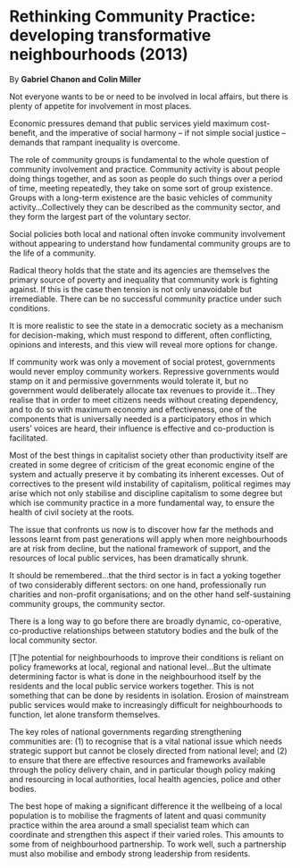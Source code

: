 Rethinking Community Practice: developing transformative neighbourhoods (2013)
==============================================================================

By **Gabriel Chanon and Colin Miller**

Not everyone wants to be or need to be involved in local affairs, but there is
plenty of appetite for involvement in most places.

Economic pressures demand that public services yield maximum cost-benefit, and
the imperative of social harmony – if not simple social justice – demands that
rampant inequality is overcome.

The role of community groups is fundamental to the whole question of community
involvement and practice. Community activity is about people doing things
together, and as soon as people do such things over a period of time, meeting
repeatedly, they take on some sort of group existence. Groups with a long-term
existence are the basic vehicles of community activity…Collectively they can be
described as the community sector, and they form the largest part of the
voluntary sector.

Social policies both local and national often invoke community involvement
without appearing to understand how fundamental community groups are to the life
of a community.

Radical theory holds that the state and its agencies are themselves the primary
source of poverty and inequality that community work is fighting against. If
this is the case then tension is not only unavoidable but irremediable. There
can be no successful community practice under such conditions.

It is more realistic to see the state in a democratic society as a mechanism for
decision-making, which must respond to different, often conflicting, opinions
and interests, and this view will reveal more options for change.

If community work was only a movement of social protest, governments would never
employ community workers. Repressive governments would stamp on it and
permissive governments would tolerate it, but no government would deliberately
allocate tax revenues to provide it…They realise that in order to meet citizens
needs without creating dependency, and to do so with maximum economy and
effectiveness, one of the components that is universally needed is a
participatory ethos in which users’ voices are heard, their influence is
effective and co-production is facilitated.

Most of the best things in capitalist society other than productivity itself are
created in some degree of criticism of the great economic engine of the system
and actually preserve it by combating its inherent excesses. Out of correctives
to the present wild instability of capitalism, political regimes may arise which
not only stabilise and discipline capitalism to some degree but which ise
community practice in a more fundamental way, to ensure the health of civil
society at the roots.

The issue that confronts us now is to discover how far the methods and lessons
learnt from past generations will apply when more neighbourhoods are at risk
from decline, but the national framework of support, and the resources of local
public services, has been dramatically shrunk.

It should be remembered…that the third sector is in fact a yoking together of
two considerably different sectors: on one hand, professionally run charities
and non-profit organisations; and on the other hand self-sustaining community
groups, the community sector.

There is a long way to go before there are broadly dynamic, co-operative,
co-productive relationships between statutory bodies and the bulk of the local
community sector.

[T]he potential for neighbourhoods to improve their conditions is reliant on
policy frameworks at local, regional and national level…But the ultimate
determining factor is what is done in the neighbourhood itself by the residents
and the local public service workers together. This is not something that can be
done by residents in isolation. Erosion of mainstream public services would make
to increasingly difficult for neighbourhoods to function, let alone transform
themselves.

The key roles of national governments regarding strengthening communities are:
(1) to recognise that is a vital national issue which needs strategic support
but cannot be closely directed from national level; and (2) to ensure that there
are effective resources and frameworks available through the policy delivery
chain, and in particular though policy making and resourcing in local
authorities, local health agencies, police and other bodies.

The best hope of making a significant difference it the wellbeing of a local
population is to mobilise the fragments of latent and quasi community practice
within the area around a small specialist team which can coordinate and
strengthen this aspect if their varied roles. This amounts to some from of
neighbourhood partnership. To work well, such a partnership must also mobilise
and embody strong leadership from residents.

